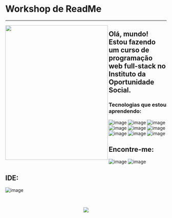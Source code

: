  # Workshop de ReadMe 
-------

<img align="left" src="https://github.com/MarquinCss/Aula-de-ReadMe-md/assets/115740827/c0c5dfc3-0fd4-4297-b300-8c5912bb6220" width="320px" height="420px">

## Olá, mundo! Estou fazendo um curso de programação web full-stack no Instituto da Oportunidade Social.
 

### Tecnologias que estou aprendendo:
![image](https://github.com/MarquinCss/Aula-de-ReadMe-md/assets/115740827/1be7d6a3-660d-4b24-aa1a-690e790db457) ![image](https://github.com/MarquinCss/Aula-de-ReadMe-md/assets/115740827/a3d3f463-6dcc-481c-b402-51f40caa1cf6) ![image](https://github.com/MarquinCss/Aula-de-ReadMe-md/assets/115740827/f7d3d8a8-231e-4e1c-a771-b5b3c516a743) ![image](https://github.com/MarquinCss/Aula-de-ReadMe-md/assets/115740827/f87db9f7-7b05-4881-b0ad-c2dea502ae51) 
![image](https://github.com/MarquinCss/Aula-de-ReadMe-md/assets/115740827/51c57548-058b-4bd0-98bd-734f931cfcd8) ![image](https://github.com/MarquinCss/Aula-de-ReadMe-md/assets/115740827/d0e8f186-fdcd-4462-ad1e-d6734f8108c8) ![image](https://github.com/MarquinCss/Aula-de-ReadMe-md/assets/115740827/104db5cc-20c9-46aa-a834-9ca3b79907a4) ![image](https://github.com/MarquinCss/Aula-de-ReadMe-md/assets/115740827/8b3bde1d-fd86-465e-83fa-c0a65864c6f9) ![image](https://github.com/MarquinCss/Aula-de-ReadMe-md/assets/115740827/01d1f1c5-282e-4876-9af5-dd9bc2adc816)


## Encontre-me:
![image](https://github.com/MarquinCss/Aula-de-ReadMe-md/assets/115740827/08001cad-80e6-4603-b1df-23c75c2f4053)  ![image](https://github.com/MarquinCss/Aula-de-ReadMe-md/assets/115740827/210889f6-785a-4788-bd99-6506e0d2dc71) 
## IDE:
![image](https://github.com/MarquinCss/Aula-de-ReadMe-md/assets/115740827/ce25b169-77ad-4239-a303-f0424a26367a)

<br> 

<div align="center"> 

  
 <a href="https://github.com/MarquinCss/github-readme-stats"><img align="center" src="https://github-readme-stats.vercel.app/api/top-langs/?username=MarquinCss&layout=compact&theme=dark&hide_border=true" /></a> 





</img>

</div>










</img>
